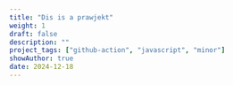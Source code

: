 ```yaml
---
title: "Dis is a prawjekt"
weight: 1
draft: false
description: ""
project_tags: ["github-action", "javascript", "minor"]
showAuthor: true
date: 2024-12-18
---
```


